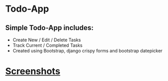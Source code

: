 # Todo-App

## Simple Todo-App includes:

+ Create New / Edit / Delete Tasks
+ Track Current / Completed Tasks
+ Created using Bootstrap, django crispy forms and bootstrap datepicker

# <a href="https://imgur.com/a/admSi7l">Screenshots</a>
